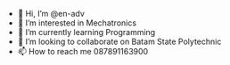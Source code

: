 - 👋 Hi, I’m @en-adv
- 👀 I’m interested in Mechatronics
- 🌱 I’m currently learning Programming
- 💞️ I’m looking to collaborate on Batam State Polytechnic
- 📫 How to reach me 087891163900

<!---
en-adv/en-adv is a ✨ special ✨ repository because its `README.md` (this file) appears on your GitHub profile.
You can click the Preview link to take a look at your changes.
--->
